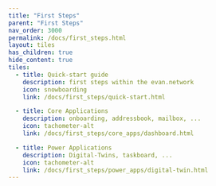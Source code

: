 ```yaml
---
title: "First Steps"
parent: "First Steps"
nav_order: 3000
permalink: /docs/first_steps.html
layout: tiles
has_children: true
hide_content: true
tiles:
  - title: Quick-start guide
    description: first steps within the evan.network
    icon: snowboarding
    link: /docs/first_steps/quick-start.html

  - title: Core Applications
    description: onboarding, addressbook, mailbox, ...
    icon: tachometer-alt
    link: /docs/first_steps/core_apps/dashboard.html

  - title: Power Applications
    description: Digital-Twins, taskboard, ...
    icon: tachometer-alt
    link: /docs/first_steps/power_apps/digital-twin.html
---
```

